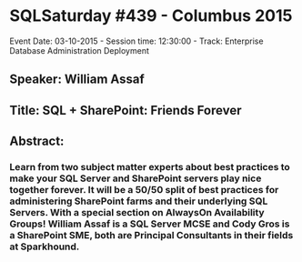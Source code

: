 # SQLSaturday #439 - Columbus 2015
Event Date: 03-10-2015 - Session time: 12:30:00 - Track: Enterprise Database Administration  Deployment
## Speaker: William Assaf
## Title: SQL + SharePoint: Friends Forever
## Abstract:
### Learn from two subject matter experts  about best practices to make your SQL Server and SharePoint servers play nice together forever. It will be a 50/50 split of best practices for administering SharePoint farms and their underlying SQL Servers. With a special section on AlwaysOn Availability Groups! William Assaf is a SQL Server MCSE and Cody Gros is a SharePoint SME, both are Principal Consultants in their fields at Sparkhound.
